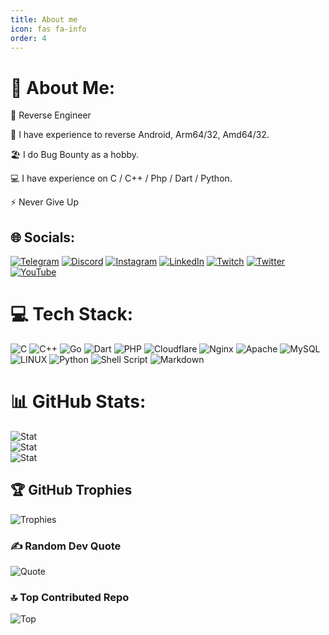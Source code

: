 ```yaml
---
title: About me
icon: fas fa-info
order: 4
---
```

# 💫 About Me:
🔭 Reverse Engineer

🧠 I have experience to reverse Android, Arm64/32, Amd64/32.

🏖 I do Bug Bounty as a hobby.

💻 I have experience on C / C++ / Php / Dart / Python.

⚡️ Never Give Up


## 🌐 Socials:
[![Telegram](https://img.shields.io/badge/Telegram-%232CA5E0.svg?logo=telegram&style=for-the-badg&logoColor=white)](https://t.me/SafaSafari) [![Discord](https://img.shields.io/badge/Discord-%237289DA.svg?logo=discord&logoColor=white)](https://discord.gg/SafaSafari) [![Instagram](https://img.shields.io/badge/Instagram-%23E4405F.svg?logo=Instagram&logoColor=white)](https://instagram.com/SafaSafari.ss) [![LinkedIn](https://img.shields.io/badge/LinkedIn-%230077B5.svg?logo=linkedin&logoColor=white)](https://linkedin.com/in/safasafari) [![Twitch](https://img.shields.io/badge/Twitch-%239146FF.svg?logo=Twitch&logoColor=white)](https://twitch.tv/SafaSafari) [![Twitter](https://img.shields.io/badge/Twitter-%231DA1F2.svg?logo=Twitter&logoColor=white)](https://twitter.com/SafaSafari3) [![YouTube](https://img.shields.io/badge/YouTube-%23FF0000.svg?logo=YouTube&logoColor=white)](https://youtube.com/@SafaSafari) 

# 💻 Tech Stack:
![C](https://img.shields.io/badge/c-%2300599C.svg?style=for-the-badge&logo=c&logoColor=white) ![C++](https://img.shields.io/badge/c++-%2300599C.svg?style=for-the-badge&logo=c%2B%2B&logoColor=white) ![Go](https://img.shields.io/badge/go-%2300ADD8.svg?style=for-the-badge&logo=go&logoColor=white) ![Dart](https://img.shields.io/badge/dart-%230175C2.svg?style=for-the-badge&logo=dart&logoColor=white) ![PHP](https://img.shields.io/badge/php-%23777BB4.svg?style=for-the-badge&logo=php&logoColor=white) ![Cloudflare](https://img.shields.io/badge/Cloudflare-F38020?style=for-the-badge&logo=Cloudflare&logoColor=white) ![Nginx](https://img.shields.io/badge/nginx-%23009639.svg?style=for-the-badge&logo=nginx&logoColor=white) ![Apache](https://img.shields.io/badge/apache-%23D42029.svg?style=for-the-badge&logo=apache&logoColor=white) ![MySQL](https://img.shields.io/badge/mysql-%2300f.svg?style=for-the-badge&logo=mysql&logoColor=white) ![LINUX](https://img.shields.io/badge/Linux-FCC624?style=for-the-badge&logo=linux&logoColor=black) ![Python](https://img.shields.io/badge/python-3670A0?style=for-the-badge&logo=python&logoColor=ffdd54) ![Shell Script](https://img.shields.io/badge/shell_script-%23121011.svg?style=for-the-badge&logo=gnu-bash&logoColor=white) ![Markdown](https://img.shields.io/badge/markdown-%23000000.svg?style=for-the-badge&logo=markdown&logoColor=white)
# 📊 GitHub Stats:
![Stat](https://github-readme-stats.vercel.app/api?username=SafaSafari&theme=dark&hide_border=true&include_all_commits=true&count_private=false)<br/>
![Stat](https://github-readme-streak-stats.herokuapp.com/?user=SafaSafari&theme=dark&hide_border=true)<br/>
![Stat](https://github-readme-stats.vercel.app/api/top-langs/?username=SafaSafari&theme=dark&hide_border=true&include_all_commits=true&count_private=false&layout=compact)

## 🏆 GitHub Trophies
![Trophies](https://github-profile-trophy.vercel.app/?username=SafaSafari&theme=discord&no-frame=false&no-bg=true&margin-w=4)

### ✍️ Random Dev Quote
![Quote](https://quotes-github-readme.vercel.app/api?type=horizontal&theme=radical)

### 🔝 Top Contributed Repo
![Top](https://github-contributor-stats.vercel.app/api?username=SafaSafari&limit=5&theme=dark&combine_all_yearly_contributions=true)

<!-- Proudly created with GPRM ( https://gprm.itsvg.in ) -->
